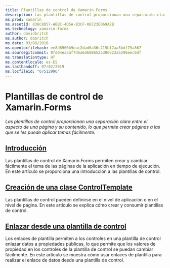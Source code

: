 ```yaml
---
title: Plantillas de control de Xamarin.Forms
description: Las plantillas de control proporcionan una separación clara entre el aspecto de una página y su contenido, lo que permite crear páginas a las que se les puede aplicar temas fácilmente.
ms.prod: xamarin
ms.assetid: 836C8D57-ABBC-4D5A-B3CF-0B723E069A2B
ms.technology: xamarin-forms
author: davidbritch
ms.author: dabritch
ms.date: 03/08/2016
ms.openlocfilehash: ee8d6966b9eac2dad6a36c215bf7aa5bdf79a867
ms.sourcegitcommit: 0fd04ea3af7d6a6d6086525306523a5296eec0df
ms.translationtype: HT
ms.contentlocale: es-ES
ms.lasthandoff: 07/02/2019
ms.locfileid: "67512996"
---
```

# <a name="xamarinforms-control-templates"></a>Plantillas de control de Xamarin.Forms

_Las plantillas de control proporcionan una separación clara entre el aspecto de una página y su contenido, lo que permite crear páginas a las que se les puede aplicar temas fácilmente._

## <a name="introductionintroductionmd"></a>[Introducción](introduction.md)

Las plantillas de control de Xamarin.Forms permiten crear y cambiar fácilmente el tema de las páginas de la aplicación en tiempo de ejecución. En este artículo se proporciona una introducción a las plantillas de control.

## <a name="create-a-controltemplatecreatingmd"></a>[Creación de una clase ControlTemplate](creating.md)

Las plantillas de control pueden definirse en el nivel de aplicación o en el nivel de página. En este artículo se explica cómo crear y consumir plantillas de control.

## <a name="binding-from-a-controltemplatetemplate-bindingmd"></a>[Enlazar desde una plantilla de control](template-binding.md)

Los enlaces de plantilla permiten a los controles en una plantilla de control enlazar datos a propiedades públicas, lo que permite que los valores de propiedad en los controles de la plantilla de control se puedan cambiar fácilmente. En este artículo se muestra cómo usar enlaces de plantilla para realizar el enlace de datos desde una plantilla de control.
